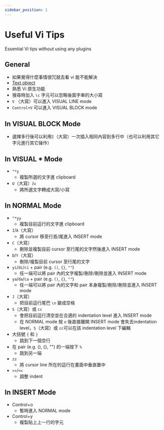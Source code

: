 ```yaml
---
sidebar_position: 1
---
```



# Useful Vi Tips
Essential Vi tips without using any plugins
## General
- 如果覺得什麼事情很冗就去看 vi 能不能解決
- [Text object](https://amikai.github.io/2020/09/22/vim-text-object/)
- 熟悉 Vi 原生功能
- 搜尋時加入 `\c` 字元可以忽略後面字串的大小寫
- `V` （大寫）可以進入 VISUAL LINE mode
- `Control+V` 可以進入 VISUAL BLOCK mode
## In VISUAL BLOCK Mode
- 選擇多行後可以利用`I`（大寫）一次插入相同內容到多行中（也可以利用其它字元進行其它操作）
## In VISUAL * Mode
- `"*y` 
    - 複製所選的文字進 clipboard
- `U`（大寫）/`u`
    - 將所選文字轉成大寫/小寫
## In NORMAL Mode
- `"*yy` 
    - 複製目前這行的文字進 clipboard
- `I`/`A`（大寫）
    - 將 cursor 移至行首/尾進入 INSERT mode
- `C`（大寫）
    - 刪除並複製目前 cursor 至行尾的文字然後進入 INSERT mode
- `D`/`Y`（大寫）
    - 刪除/複製目前 cursor 至行尾的文字
- `yi`/`di`/`ci` + pair (e.g. `()`, `{}`, `""`)
    - 任一端可以將 pair 內的文字複製/刪除/刪除並進入 INSERT mode
- `ya`/`da`/`ca` + pair (e.g. `()`, `{}`, `""`)
    - 任一端可以將 pair 內的文字和 pair 本身複製/刪除/刪除並進入 INSERT mode
- `J`（大寫）
    - 把目前這行尾巴 `\n` 變成空格
- `S`（大寫）或 `cc`
    - 會把目前這行清空並在合適的 indentation level 進入 INSERT mode 
    - 在 NORMAL mode 按 `o` 後直接離開 INSERT mode 會失去indentation level，`S`（大寫）或 `cc`可以在該 indentation level 下編輯
- 大括號 `{` 和 `}`
    - 跳到下一個空行
- 在 pair (e.g. (), {}, "") 的一端按下 `%`
    - 跳到另一端
- `zz`
    - 將 cursor line 所在的這行在畫面中垂直置中
- `>>`/`<<`
    - 調整 indent
## In INSERT Mode
- Control+o
    - 暫時進入 NORMAL mode
- Control+y
    - 複製貼上上一行的字元

